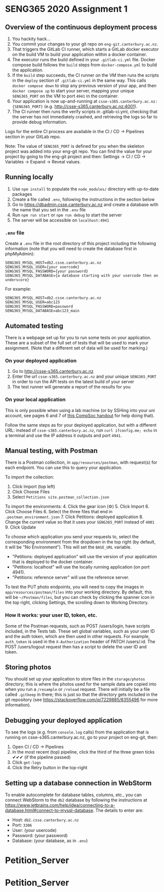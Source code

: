 # SENG365 2020 Assignment 1

## Overview of the continuous deployment process

1. You hackity hack...
2. You commit your changes to your git repo on `eng-git.canterbury.ac.nz`.
3. That triggers the GitLab CI runner, which starts a GitLab docker executor on the build VM to build your application within a docker container.
4. The executor runs the build defined in your `.gitlab-ci.yml` file. Docker compose build follows the `build` steps from `docker-compose.yml` to build the application.
5. If the `build` step succeeds, the CI runner on the VM then runs the scripts in the `deploy` section of `.gitlab-ci.yml` in the same way. This calls `docker compose down` to stop any previous version of your app, and then `docker compose up` to start your server, mapping your unique `SENG365_PORT` on the VM to port `4941` in the container.
6. Your application is now up-and-running at `csse-s365.canterbury.ac.nz:{SENG365_PORT}` (e.g. http://csse-s365.canterbury.ac.nz:4001).
7. The CI runner then runs the verify scripts in .gitlab-ci.yml, checking that the server has not immediately crashed, and retrieving the logs so far to provide debug information.

Logs for the entire CI process are available in the CI / CD → Pipelines section in your GitLab repo.

Note: The value of ```SENG365_PORT``` is defined for you when the skeleton project was added into your eng-git repo. You can find the value for your project by going to the eng-git project and then: Settings → CI / CD → Variables → Expand → Reveal values.

## Running locally

1. Use `npm install` to populate the `node_modules/` directory with up-to-date packages
2. Create a file called `.env`, following the instructions in the section below
3. Go to https://dbadmin.csse.canterbury.ac.nz and create a database with the name that you set in the `.env` file
2. Run `npm run start` or `npm run debug` to start the server
3. The server will be accessible on `localhost:4941`

### `.env` file
Create a `.env` file in the root directory of this project including the following information (note that you will need to create the database first in phpMyAdmin):

```
SENG365_MYSQL_HOST=db2.csse.canterbury.ac.nz
SENG365_MYSQL_USER={your usercode}
SENG365_MYSQL_PASSWORD={your password}
SENG365_MYSQL_DATABASE={a database starting with your usercode then an underscore}
```

For example:
```
SENG365_MYSQL_HOST=db2.csse.canterbury.ac.nz
SENG365_MYSQL_USER=abc123
SENG365_MYSQL_PASSWORD=password
SENG365_MYSQL_DATABASE=abc123_main
```

## Automated testing

There is a webpage set up for you to run some tests on your application. These are a subset of the full set of tests that will be used to mark your assignment. (Note that a different set of data will be used for marking.)

### On your deployed application

1. Go to http://csse-s365.canterbury.ac.nz
2. Enter the url `csse-s365.canterbury.ac.nz` and your unique `SENG365_PORT` in order to run the API tests on the latest build of your server
3. The test runner will generate a report of the results for you 

### On your local application

This is only possible when using a lab machine (or by SSHing into your uni account, see pages 6 and 7 of [this CompSoc handout](https://drive.google.com/file/d/0B8dalXEwJSiZYnN5OV8xMFVaSjg/view) for help doing that).

Follow the same steps as for your deployed application, but with a different URL: instead of `csse-s365.canterbury.ac.nz`, run `curl ifconfig.me; echo` in a terminal and use the IP address it outputs and port `4941`.

## Manual testing, with Postman

There is a Postman collection, in `app/resources/postman`, with request(s) for each endpoint. You can use this to query your application.

To import the collection:
1. Click Import (top left)
2. Click Choose Files
3. Select `Petitions site.postman_collection.json`

To import the environments:
4. Click the gear icon (⚙️)
5. Click Import
6. Click Choose Files
6. Select the three files that end in `.postman_environment.json`
7. Click Petitions: deployed application
8. Change the current value so that it uses your `SENG365_PORT` instead of `4001`
9. Click Update

To choose which application you send your requests to, select the corresponding environment from the dropdown in the top right (by default, it will be "No Environment"). This will set the `BASE_URL` variable.

* "Petitions: deployed application" will use the version of your application that is deployed to the docker container.
* "Petitions: localhost" will use the locally running application (on port 4941).
* "Petitions: reference server" will use the reference server.

To test the PUT photo endpoints, you will need to copy the images in `app/resources/postman/files` into your working directory. By default, this will be `~/Postman/files`, but you can check by clicking the spanner icon in the top right, clicking Settings, the scrolling down to Working Directory.

### How it works: your user ID, token, etc.

Some of the Postman requests, such as POST /users/login, have scripts included, in the Tests tab. These set global variables, such as your user ID and the auth token, which are then used in other requests. For example, `auth_token` is used in the `X-Authorization` header of PATCH /users/:id. The POST /users/logout request then has a script to delete the user ID and token.

## Storing photos

You should set up your application to store files in the `storage/photos` directory; this is where the photos used for the sample data are copied into when you run a `/resample` or `/reload` request. There will initially be a file called `.gitkeep` in there; this is just so that the directory gets included in the git repository (see https://stackoverflow.com/q/7229885/8355496 for more information).

## Debugging your deployed application

To see the logs (e.g. from `console.log` calls) from the application that is running on csse-s365.canterbury.ac.nz, go to your project on eng-git, then:
1. Open CI / CD → Pipelines
2. In the most recent (top) pipeline, click the third of the three green ticks ✔✔✔ (if the pipeline passed)
3. Click `get-logs`
4. Click the Retry button in the top-right

## Setting up a database connection in WebStorm

To enable autocomplete for database tables, columns, etc., you can connect WebStorm to the `db2` database by following the instructions at https://www.jetbrains.com/help/idea/connecting-to-a-database.html#connect-to-mysql-database. The details to enter are:

* Host: `db2.csse.canterbury.ac.nz`
* Port: `3306`
* User: (your usercode)
* Password: (your password)
* Database: (your database, as in `.env`)
# Petition_Server
# Petition_Server
